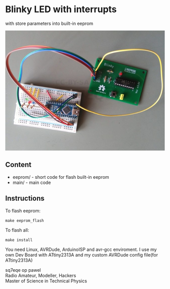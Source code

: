 # Blinky LED with interrupts
with store parameters into built-in eeprom

![pict01.](/assets/img/img_20210409_01.png "experimental circuit")

## Content

- eeprom/ - short code for flash built-in eeprom
- main/ - main code

## Instructions

To flash eeprom:
```
make eeprom_flash
```

To flash all:
```
make install
```

You need Linux, AVRDude, ArduinoISP and avr-gcc enviroment. I use my own Dev Board with ATtiny2313A and my custom AVRDude config file(for ATtiny2313A)

sq7eqe op pawel  
Radio Amateur, Modeller, Hackers  
Master of Science in Technical Physics  
